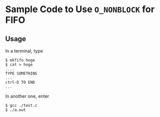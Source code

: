 # Sample Code to Use `O_NONBLOCK` for FIFO

## Usage

In a terminal, type

```shell-session
$ mkfifo hoge
$ cat > hoge
....
TYPE SOMETHING
...
ctrl-D TO END
...
```

In another one, enter

```shell-session
$ gcc ./test.c
$ ./a.out
```


